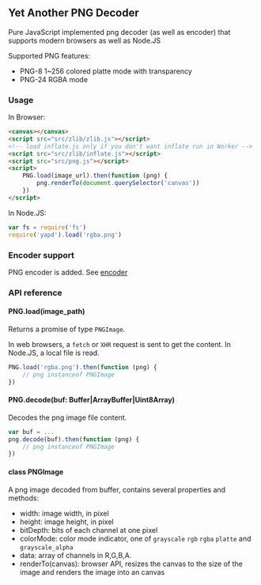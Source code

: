 ## Yet Another PNG Decoder

Pure JavaScript implemented png decoder (as well as encoder) that supports modern browsers as well as Node.JS

Supported PNG features:

  - PNG-8 1~256 colored platte mode with transparency
  - PNG-24 RGBA mode

### Usage

In Browser:

```html
<canvas></canvas>
<script src="src/zlib/zlib.js"></script>
<!-- load inflate.js only if you don't want inflate run in Worker -->
<script src="src/zlib/inflate.js"></script>
<script src="src/png.js"></script>
<script>
    PNG.load(image_url).then(function (png) {
        png.renderTo(document.querySelector('canvas'))
    })
</script>
```

In Node.JS:

```js
var fs = require('fs')
require('yapd').load('rgba.png')
```

### Encoder support

PNG encoder is added. See [encoder](src/encoder/)

### API reference

#### PNG.load(image_path)

Returns a promise of type `PNGImage`.

In web browsers, a `fetch` or `XHR` request is sent to get the content. In Node.JS, a local file is read.   

```js
PNG.load('rgba.png').then(function (png) {
    // png instanceof PNGImage
})
```

#### PNG.decode(buf: Buffer|ArrayBuffer|Uint8Array)

Decodes the png image file content.

```js
var buf = ...
png.decode(buf).then(function (png) {
    // png instanceof PNGImage
})
```

#### class PNGImage

A png image decoded from buffer, contains several properties and methods:

  - width: image width, in pixel
  - height: image height, in pixel
  - bitDepth: bits of each channel at one pixel
  - colorMode: color mode indicator, one of `grayscale` `rgb` `rgba` `platte` and `grayscale_alpha`
  - data: array of channels in R,G,B,A.
  - renderTo(canvas): browser API, resizes the canvas to the size of the image and renders the image into an canvas 
